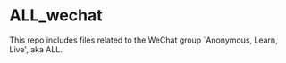# ALL_wechat
This repo includes files related to the WeChat group `Anonymous, Learn, Live', aka ALL.
